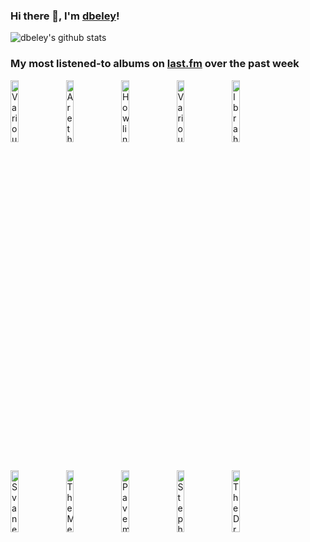 ### Hi there 👋, I'm [dbeley](https://dbeley.ovh/en)!

![dbeley's github stats](https://github-readme-stats.vercel.app/api?username=dbeley)

### My most listened-to albums on [last.fm](https://www.last.fm/user/d_beley) over the past week

[<img src='https://lastfm.freetls.fastly.net/i/u/300x300/232593456d4b8ab2314e65279b9b7f7c.jpg' width='16%' height='16%' alt='Various Artists - Anthology of American Folk Music, Volume One: Ballads'>](https://www.last.fm/music/various%2bartists/anthology%2bof%2bamerican%2bfolk%2bmusic%252c%2bvolume%2bone%253a%2bballads)&nbsp;
[<img src='https://lastfm.freetls.fastly.net/i/u/300x300/00414b77326745e9bfa0dede58a16b2e.jpg' width='16%' height='16%' alt='Aretha Franklin - Amazing Grace'>](https://www.last.fm/music/aretha%2bfranklin/amazing%2bgrace)&nbsp;
[<img src='https://lastfm.freetls.fastly.net/i/u/300x300/c4c669e6473b1b298ccfd5af2e2e5ec5.jpg' width='16%' height='16%' alt='Howlin’ Wolf - Howlin’ Wolf'>](https://www.last.fm/music/howlin%25e2%2580%2599%2bwolf/howlin%25e2%2580%2599%2bwolf)&nbsp;
[<img src='https://lastfm.freetls.fastly.net/i/u/300x300/c50f3f4d9a98a3db6929ba54bcb00453.jpg' width='16%' height='16%' alt='Various Artists - Ken Burns Jazz: The Story of Americas Music'>](https://www.last.fm/music/various%2bartists/ken%2bburns%2bjazz%253a%2bthe%2bstory%2bof%2bamerica%2527s%2bmusic)&nbsp;
[<img src='https://lastfm.freetls.fastly.net/i/u/300x300/f68d5590ce50daf0097e7fe3f41d83d1.jpg' width='16%' height='16%' alt='Ibrahim Maalouf - Trumpets Of Michel-Ange'>](https://www.last.fm/music/ibrahim%2bmaalouf/trumpets%2bof%2bmichel-ange)&nbsp;
<br>
[<img src='https://lastfm.freetls.fastly.net/i/u/300x300/9d8b753fa8bce979bb12bafd479c55b5.jpg' width='16%' height='16%' alt='Svaneborg Kardyb - Superkilen'>](https://www.last.fm/music/svaneborg%2bkardyb/superkilen)&nbsp;
[<img src='https://lastfm.freetls.fastly.net/i/u/300x300/78a202c232395c43839519af8da19cac.png' width='16%' height='16%' alt='The Messthetics And James Brandon Lewis - The Messthetics and James Brandon Lewis'>](https://www.last.fm/music/the%2bmessthetics%2band%2bjames%2bbrandon%2blewis/the%2bmessthetics%2band%2bjames%2bbrandon%2blewis)&nbsp;
[<img src='https://lastfm.freetls.fastly.net/i/u/300x300/515b7450118c4ff0b8d0a9ad2b4375ec.png' width='16%' height='16%' alt='Pavement - Crooked Rain, Crooked Rain'>](https://www.last.fm/music/pavement/crooked%2brain%252c%2bcrooked%2brain)&nbsp;
[<img src='https://lastfm.freetls.fastly.net/i/u/300x300/c98c05394deea54872bed7462ffbc2be.jpg' width='16%' height='16%' alt='Stephen Malkmus - Stephen Malkmus'>](https://www.last.fm/music/stephen%2bmalkmus/stephen%2bmalkmus)&nbsp;
[<img src='https://lastfm.freetls.fastly.net/i/u/300x300/363b7be1a0df78260aee74e671974164.jpg' width='16%' height='16%' alt='The Dream Syndicate - The Days of Wine and Roses'>](https://www.last.fm/music/the%2bdream%2bsyndicate/the%2bdays%2bof%2bwine%2band%2broses)&nbsp;
<br>
